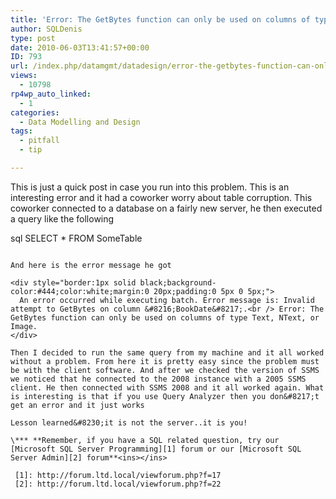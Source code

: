 ```yaml
---
title: 'Error: The GetBytes function can only be used on columns of type Text, NText, or Image'
author: SQLDenis
type: post
date: 2010-06-03T13:41:57+00:00
ID: 793
url: /index.php/datamgmt/datadesign/error-the-getbytes-function-can-only-be/
views:
  - 10798
rp4wp_auto_linked:
  - 1
categories:
  - Data Modelling and Design
tags:
  - pitfall
  - tip

---
```

This is just a quick post in case you run into this problem. This is an interesting error and it had a coworker worry about table corruption. This coworker connected to a database on a fairly new server, he then executed a query like the following

sql
SELECT *
FROM SomeTable
```

And here is the error message he got

<div style="border:1px solid black;background-color:#444;color:white;margin:0 20px;padding:0 5px 0 5px;">
  An error occurred while executing batch. Error message is: Invalid attempt to GetBytes on column &#8216;BookDate&#8217;.<br /> Error: The GetBytes function can only be used on columns of type Text, NText, or Image.
</div>

Then I decided to run the same query from my machine and it all worked without a problem. From here it is pretty easy since the problem must be with the client software. And after we checked the version of SSMS we noticed that he connected to the 2008 instance with a 2005 SSMS client. He then connected with SSMS 2008 and it all worked again. What is interesting is that if you use Query Analyzer then you don&#8217;t get an error and it just works

Lesson learned&#8230;it is not the server..it is you!

\*** **Remember, if you have a SQL related question, try our [Microsoft SQL Server Programming][1] forum or our [Microsoft SQL Server Admin][2] forum**<ins></ins>

 [1]: http://forum.ltd.local/viewforum.php?f=17
 [2]: http://forum.ltd.local/viewforum.php?f=22